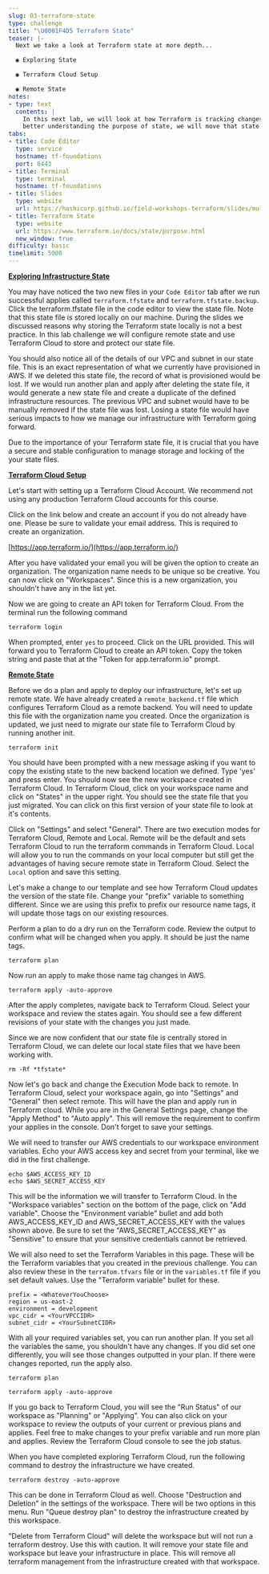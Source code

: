 ```yaml
---
slug: 03-terraform-state
type: challenge
title: "\U0001F4D5 Terraform State"
teaser: |-
  Next we take a look at Terraform state at more depth...

  ◉ Exploring State

  ◉ Terraform Cloud Setup

  ◉ Remote State
notes:
- type: text
  contents: |
    In this next lab, we will look at how Terraform is tracking changes. Knowing how state works and what it contains is critical to understand. Once we have a
    better understanding the purpose of state, we will move that state to a secure and centralized location.
tabs:
- title: Code Editor
  type: service
  hostname: tf-foundations
  port: 8443
- title: Terminal
  type: terminal
  hostname: tf-foundations
- title: Slides
  type: website
  url: https://hashicorp.github.io/field-workshops-terraform/slides/multi-cloud/terraform-cloud/tf-basics/#2
- title: Terraform State
  type: website
  url: https://www.terraform.io/docs/state/purpose.html
  new_window: true
difficulty: basic
timelimit: 5000
---
```

[<ins>**Exploring Infrastructure State**</ins>](https://www.terraform.io/docs/state/purpose.html)

You may have noticed the two new files in your `Code Editor` tab after we run successful applies called `terraform.tfstate` and `terraform.tfstate.backup`.
Click the terraform.tfstate file in the code editor to view the state file. Note that this state file is stored locally on our machine. During the
slides we discussed reasons why storing the Terraform state locally is not a best practice. In this lab challenge we will configure remote state
and use Terraform Cloud to store and protect our state file.

You should also notice all of the details of our VPC and subnet in our state file. This is an exact representation of what we currently have provisioned in
AWS. If we deleted this state file, the record of what is provisioned would be lost. If we would run another plan and apply after
deleting the state file, it would generate a new state file and create a duplicate of the defined infrastructure resources. The previous VPC and subnet would have
to be manually removed if the state file was lost. Losing a state file would have serious impacts to how we manage our infrastructure with Terraform going
forward.

Due to the importance of your Terraform state file, it is crucial that you have a secure and stable configuration to manage storage and locking of the
your state files.

[<ins>**Terraform Cloud Setup**</ins>](https://app.terraform.io/)

Let's start with setting up a Terraform Cloud Account. We recommend not using any production Terraform Cloud accounts for this course.

Click on the link below and create an account if you do not already have one. Please be sure to validate your email address. This is required to create
an organization.

[https://app.terraform.io/](https://app.terraform.io/)

After you have validated your email you will be given the option to create an organization. The organization name needs to be unique so be creative.
You can now click on "Workspaces". Since this is a new organization, you shouldn't have any in the list yet.

Now we are going to create an API token for Terraform Cloud. From the terminal run the following command
```
terraform login
```
When prompted, enter `yes` to proceed. Click on the URL provided. This will forward you to Terraform Cloud to create an API token. Copy the token string
and paste that at the "Token for app.terraform.io" prompt.

[<ins>**Remote State**</ins>](https://www.terraform.io/docs/state/remote.html)

Before we do a plan and apply to deploy our infrastructure, let's set up remote state. We have already created a `remote_backend.tf` file which configures Terraform
Cloud as a remote backend. You will need to update this file with the organization name you created. Once the organization is updated, we just need to migrate
our state file to Terraform Cloud by running another init.
```
terraform init
```
You should have been prompted with a new message asking if you want to copy the existing state to the new backend location we defined. Type 'yes' and press enter.
You should now see the new workspace created in Terraform Cloud. In Terraform Cloud, click on your workspace name and click on "States" in the upper right. You should
see the state file that you just migrated. You can click on this first version of your state file to look at it's contents.

Click on "Settings" and select "General". There are two execution modes for Terraform Cloud, Remote and Local. Remote will be the default and sets Terraform
Cloud to run the terraform commands in Terraform Cloud. Local will allow you to run the commands on your local computer but still get the advantages of having
secure remote state in Terraform Cloud. Select the `Local` option and save this setting.

Let's make a change to our template and see how Terraform Cloud updates the version of the state file. Change your "prefix" variable to something different.
Since we are using this prefix to prefix our resource name tags, it will update those tags on our existing resources.

Perform a plan to do a dry run on the Terraform code. Review the output to confirm what will be changed when you apply. It should be just the name tags.
```
terraform plan
```
Now run an apply to make those name tag changes in AWS.
```
terraform apply -auto-approve
```
After the apply completes, navigate back to Terraform Cloud. Select your workspace and review the states again. You should see a few different revisions
of your state with the changes you just made.

Since we are now confident that our state file is centrally stored in Terraform Cloud, we can delete our local state files that we have been working with.
```
rm -Rf *tfstate*
```
Now let's go back and change the Execution Mode back to remote. In Terraform Cloud, select your workspace again, go into "Settings" and "General" then select
remote. This will have the plan and apply run in Terraform cloud. While you are in the General Settings page, change the "Apply Method" to "Auto apply".
This will remove the requirement to confirm your applies in the console. Don't forget to save your settings.

We will need to transfer our AWS credentials to our workspace environment variables. Echo your AWS access key and secret from your terminal, like we did in
the first challenge.
```
echo $AWS_ACCESS_KEY_ID
echo $AWS_SECRET_ACCESS_KEY
```
This will be the information we will transfer to Terraform Cloud. In the "Workspace variables" section on the bottom of the page, click on "Add variable".
Choose the "Environment variable" bullet and add both AWS_ACCESS_KEY_ID and AWS_SECRET_ACCESS_KEY with the values shown above. Be sure to set the
"AWS_SECRET_ACCESS_KEY" as "Sensitive" to ensure that your sensitive credentials cannot be retrieved.

We will also need to set the Terraform Variables in this page. These will be the Terraform variables that you created in the previous challenge. You can
also review these in the `terrafom.tfvars` file or in the `variables.tf` file if you set default values. Use the "Terraform variable" bullet for these.
```
prefix = <WhateverYouChoose>
region = us-east-2
environment = development
vpc_cidr = <YourVPCCIDR>
subnet_cidr = <YourSubnetCIDR>
```
With all your required variables set, you can run another plan. If you set all the variables the same, you shouldn't have any changes. If you did set one
differently, you will see those changes outputted in your plan. If there were changes reported, run the apply also.
```
terraform plan
```
```
terraform apply -auto-approve
```
If you go back to Terraform Cloud, you will see the "Run Status" of our workspace as "Planning" or "Applying". You can also click on your workspace to review
the outputs of your current or previous plans and applies. Feel free to make changes to your prefix variable and run more plan and applies. Review the Terraform
Cloud console to see the job status.

When you have completed exploring Terraform Cloud, run the following command to destroy the infrastructure we have created.
```
terraform destroy -auto-approve
```
This can be done in Terraform Cloud as well.  Choose "Destruction and Deletion" in the settings of the workspace.  There will be two options in this menu.  Run
"Queue destroy plan" to destroy the infrastructure created by this workspace.

"Delete from Terraform Cloud" will delete the workspace but will not run a terraform destroy.  Use this with caution.  It will remove your state file and workspace
but leave your infrastructure in place.  This will remove all terraform management from the infrastructure created with that workspace.